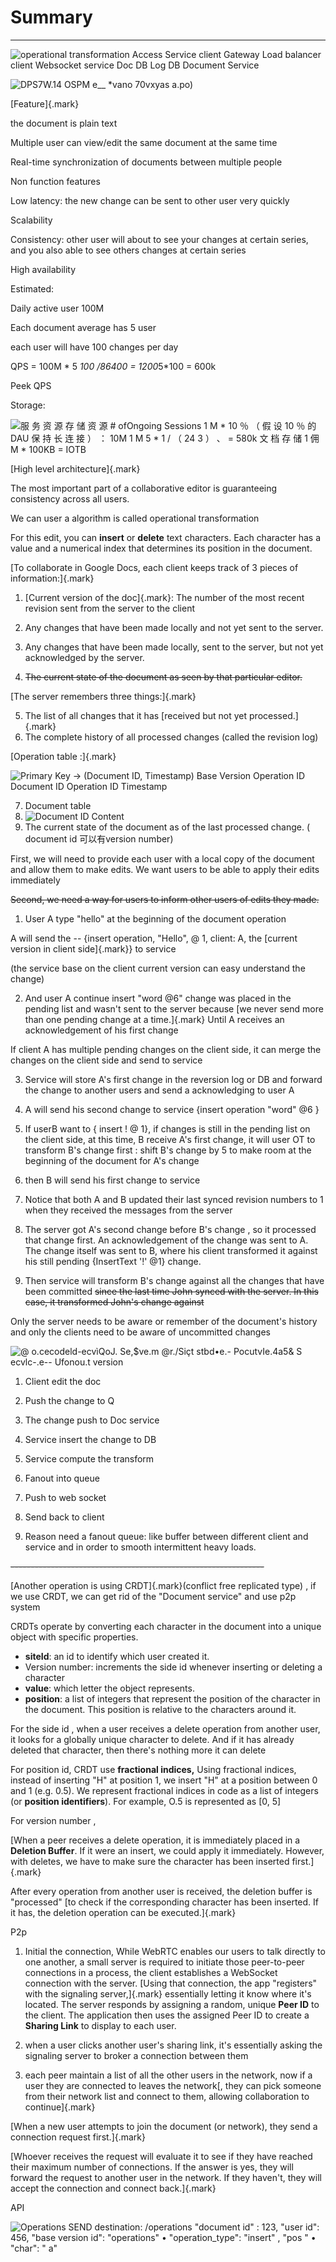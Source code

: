 # Summary



---



![operational transformation Access Service client Gateway Load balancer client Websocket service Doc DB Log DB Document Service ](../../media/Memeory-Google-Doc-Summary-image1.png)



![DPS7W.14 OSPM e__ *vano 70vxyas a.po) ](../../media/Memeory-Google-Doc-Summary-image2.png)

[Feature]{.mark}

the document is plain text

Multiple user can view/edit the same document at the same time

Real-time synchronization of documents between multiple people



Non function features

Low latency: the new change can be sent to other user very quickly



Scalability

Consistency: other user will about to see your changes at certain series, and you also able to see others changes at certain series



High availability



Estimated:



Daily active user 100M

Each document average has 5 user

each user will have 100 changes per day



QPS = 100M * 5 *100 /86400 = 1200*5*100 = 600k

Peek QPS



Storage:

![服 务 资 源 存 储 资 源 # ofOngoing Sessions 1 M * 10 ％ （ 假 设 10 ％ 的 DAU 保 持 长 连 接 ） ： 10M 1 M 5 * 1 / （ 24 3 ） 、 = 580k 文 档 存 储 1 佣 M * 100KB = IOTB ](../../media/Memeory-Google-Doc-Summary-image3.png)



[High level architecture]{.mark}



The most important part of a collaborative editor is guaranteeing consistency across all users.



We can user a algorithm is called operational transformation



For this edit, you can **insert** or **delete** text characters. Each character has a value and a numerical index that determines its position in the document.



[To collaborate in Google Docs, each client keeps track of 3 pieces of information:]{.mark}

1.  [Current version of the doc]{.mark}: The number of the most recent revision sent from the server to the client



2.  Any changes that have been made locally and not yet sent to the server.



3.  Any changes that have been made locally, sent to the server, but not yet acknowledged by the server.



4.  ~~The current state of the document as seen by that particular editor.~~

[The server remembers three things:]{.mark}

5.  The list of all changes that it has [received but not yet processed.]{.mark}
6.  The complete history of all processed changes (called the revision log)

[Operation table :]{.mark}

![Primary Key -> (Document ID, Timestamp) Base Version Operation ID Document ID Operation ID Timestamp ](../../media/Memeory-Google-Doc-Summary-image4.png)

7.  Document table
8.  ![Document ID Content ](../../media/Memeory-Google-Doc-Summary-image5.png)
9.  The current state of the document as of the last processed change. ( document id 可以有version number)











First, we will need to provide each user with a local copy of the document and allow them to make edits. We want users to be able to apply their edits immediately





~~Second, we need a way for users to inform other users of edits they made.~~





1.  User A type "hello" at the beginning of the document operation

A will send the -- {insert operation, "Hello", @ 1, client: A, the [current version in client side]{.mark}} to service



(the service base on the client current version can easy understand the change)





2.  And user A continue insert "word @6" change was placed in the pending list and wasn't sent to the server because [we never send more than one pending change at a time.]{.mark} Until A receives an acknowledgement of his first change



If client A has multiple pending changes on the client side, it can merge the changes on the client side and send to service



3.  Service will store A's first change in the reversion log or DB and forward the change to another users and send a acknowledging to user A



4.  A will send his second change to service {insert operation "word" @6 }



5.  If userB want to { insert ! @ 1}, if changes is still in the pending list on the client side, at this time, B receive A's first change, it will user OT to transform B's change first : shift B's change by 5 to make room at the beginning of the document for A's change



6.  then B will send his first change to service



7.  Notice that both A and B updated their last synced revision numbers to 1 when they received the messages from the server



8.  The server got A's second change before B's change , so it processed that change first. An acknowledgement of the change was sent to A. The change itself was sent to B, where his client transformed it against his still pending {InsertText '!' @1} change.



9.  Then service will transform B's change against all the changes that have been committed ~~since the last time John synced with the server. In this case, it transformed John's change against~~





Only the server needs to be aware or remember of the document's history and only the clients need to be aware of uncommitted changes

![@ o.cecodeld-ecvìQoJ. Se,$ve.m @r./Siçt stbd•e.- PocutvIe.4a5& S ecvlc-.e-- Ufonou.t version ](../../media/Memeory-Google-Doc-Summary-image6.png)

1.  Client edit the doc
2.  Push the change to Q
3.  The change push to Doc service
4.  Service insert the change to DB
5.  Service compute the transform
6.  Fanout into queue
7.  Push to web socket
8.  Send back to client



9.  Reason need a fanout queue: like buffer between different client and service and in order to smooth intermittent heavy loads.





~~---------------------------------------------------------------~~



[Another operation is using CRDT]{.mark}(conflict free replicated type) , if we use CRDT, we can get rid of the "Document service" and use p2p system





CRDTs operate by converting each character in the document into a unique object with specific properties.

- **siteId**: an id to identify which user created it.
- Version number: increments the side id whenever inserting or deleting a character
- **value**: which letter the object represents.
- **position**: a list of integers that represent the position of the character in the document. This position is relative to the characters around it.



For the side id , when a user receives a delete operation from another user, it looks for a globally unique character to delete. And if it has already deleted that character, then there's nothing more it can delete



For position id, CRDT use **fractional indices,** Using fractional indices, instead of inserting "H" at position 1, we insert "H" at a position between 0 and 1 (e.g. 0.5). We represent fractional indices in code as a list of integers (or **position identifiers**). For example, O.5 is represented as [0, 5]



For version number ,

[When a peer receives a delete operation, it is immediately placed in a **Deletion Buffer**. If it were an insert, we could apply it immediately. However, with deletes, we have to make sure the character has been inserted first.]{.mark}



After every operation from another user is received, the deletion buffer is "processed" [to check if the corresponding character has been inserted. If it has, the deletion operation can be executed.]{.mark}





P2p



1.  Initial the connection, While WebRTC enables our users to talk directly to one another, a small server is required to initiate those peer-to-peer connections in a process, the client establishes a WebSocket connection with the server. [Using that connection, the app "registers" with the signaling server,]{.mark} essentially letting it know where it's located. The server responds by assigning a random, unique **Peer ID** to the client. The application then uses the assigned Peer ID to create a **Sharing Link** to display to each user.



2.  when a user clicks another user's sharing link, it's essentially asking the signaling server to broker a connection between them



3.  each peer maintain a list of all the other users in the network, now if a user they are connected to leaves the network[, they can pick someone from their network list and connect to them, allowing collaboration to continue]{.mark}



[When a new user attempts to join the document (or network), they send a connection request first.]{.mark}

[Whoever receives the request will evaluate it to see if they have reached their maximum number of connections. If the answer is yes, they will forward the request to another user in the network. If they haven't, they will accept the connection and connect back.]{.mark}



API

![Operations SEND destination: /operations "document id" : 123, "user id": 456, "base version id": "operations" • "operation_type": "insert" , "pos " • "char": " a" ](../../media/Memeory-Google-Doc-Summary-image7.png)









